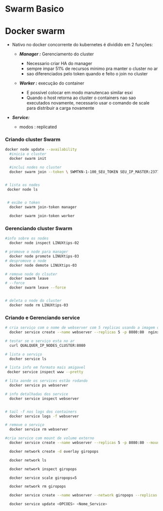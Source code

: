 # Swarm Basico



# Docker swarm

- Nativo no docker concorrente do kubernetes é dividido em 2 funções:
    - ***Manager :*** Gerenciamento do cluster
        - Necessario criar HA do manager 
        - sempre impar 51% de recursos minimo pra manter o cluster no ar 
        - sao diferenciados pelo token quando e feito o join no cluster
        

    - ***Worker :*** execução do container
        - E possivel colocar em modo manutencao similar esxi
        - Quando o host retorna ao cluster o containers nao sao executados novamente, necessario usar o comando de scale para distribuir a carga novamente

- ***Service:***
    - modos : 
        replicated



### Criando cluster Swarm

``` bash
docker node update --availability 
  #inicia o cluster 
  docker swarm init

  #inclui nodes no cluster 
  docker swarm join --token \ SWMTKN-1-100_SEU_TOKEN SEU_IP_MASTER:2377


# lista os nodes 
 docker node ls

  
 # exibe o token
  docker swarm join-token manager

  docker swarm join-token worker

```
### Gerenciando cluster Swarm

```bash
#info sobre os nodes
  docker node inspect LINUXtips-02

# promove o node para manager
  docker node promote LINUXtips-03
# despromove o node
  docker node demote LINUXtips-03

# remove node do clsuter 
  docker swarm leave
# --force
  docker swarm leave --force


# deleta o node do cluster
  docker node rm LINUXtips-03
``` 

### Criando e Gerenciando service 

```bash
# cria serviço com o nome de webserver com 5 replicas usando a imagem do ngnix 
  docker service create --name webserver --replicas 5 -p 8080:80  nginx

# testar se o serviço esta no ar
  curl QUALQUER_IP_NODES_CLUSTER:8080

# lista o serviço
  docker service ls

# lista info em formato mais amigavel 
 docker service inspect www --pretty

# lita aonde os services estão rodando 
  docker service ps webserver

# info detalhadas dos service 
  docker service inspect webserver


# tail -f nos logs dos containers 
  docker service logs -f webserver

# remove o serviço
  docker service rm webserver

#cria service com mount de volume externo
  docker service create --name webserver --replicas 5 -p 8080:80 --mount type=volume,src=teste,dst=/app  nginx

  docker network create -d overlay giropops

  docker network ls

  docker network inspect giropops

  docker service scale giropops=5

  docker network rm giropops

  docker service create --name webserver --network giropops --replicas 5 -p 8080:80 --mount type=volume,src=teste,dst=/app  nginx

  docker service update <OPCOES> <Nome_Service> 
```

